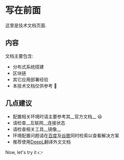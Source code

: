 # 写在前面

这里是技术文档页面.

## 内容

文档主要包含:
- 分布式系统搭建 
- 区块链
- 其它应用部署经验 
- 本技术文档仅供参考 :page_with_curl: 

## 几点建议
- 配置相关环境时请主要参考其__官方文档__ :smiley:
- 请检查__互联网__连接状态
- 请检查相关工具__镜像__
- 环境配置问题请在[百度](https://www.baidu.com/)及[谷歌](http:s//www.google.com/)同时检索以查看解决方案
- 推荐使用[DeepL](https://www.deepl.com/translator)翻译外文文档


Now, let's try it :point_right:
